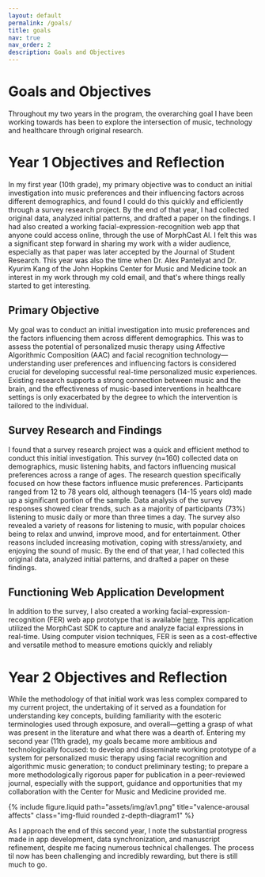 ```yaml
---
layout: default
permalink: /goals/
title: goals
nav: true
nav_order: 2
description: Goals and Objectives
--- 
```


Goals and Objectives
====================

Throughout my two years in the program, the overarching goal I have been working towards has been to explore the intersection of music, technology and healthcare through original research. 

# Year 1 Objectives and Reflection

In my first year (10th grade), my primary objective was to conduct an initial investigation into music preferences and their influencing factors across different demographics, and found I could do this quickly and efficiently through a survey research project. By the end of that year, I had collected original data, analyzed initial patterns, and drafted a paper on the findings. I had also created a working facial-expression-recognition web app that anyone could access online, through the use of MorphCast AI. I felt this was a significant step forward in sharing my work with a wider audience, especially as that paper was later accepted by the Journal of Student Research. This year was also the time when Dr. Alex Pantelyat and Dr. Kyurim Kang of the John Hopkins Center for Music and Medicine took an interest in my work through my cold email, and that's where things really started to get interesting. 

## Primary Objective
My goal was to conduct an initial investigation into music preferences and the factors influencing them across different demographics. This was to assess the potential of personalized music therapy using Affective Algorithmic Composition (AAC) and facial recognition technology—understanding user preferences and influencing factors is considered crucial for developing successful real-time personalized music experiences. Existing research supports a strong connection between music and the brain,  and the effectiveness of music-based interventions in healthcare settings is only exacerbated by the degree to which the intervention is tailored to the individual. 

## Survey Research and Findings
I found that a survey research project was a quick and efficient method to conduct this initial investigation. This survey (n=160) collected data on demographics, music listening habits, and factors influencing musical preferences across a range of ages. The research question specifically focused on how these factors influence music preferences. Participants ranged from 12 to 78 years old, although teenagers (14-15 years old) made up a significant portion of the sample. Data analysis of the survey responses showed clear trends, such as a majority of participants (73%) listening to music daily or more than three times a day. The survey also revealed a variety of reasons for listening to music, with popular choices being to relax and unwind, improve mood, and for entertainment. Other reasons included increasing motivation, coping with stress/anxiety, and enjoying the sound of music. By the end of that year, I had collected this original data, analyzed initial patterns, and drafted a paper on these findings.

## Functioning Web Application Development
In addition to the survey, I also created a working facial-expression-recognition (FER) web app prototype that is available [here](https://advikmrai.github.io/algoarias/). This application utilized the MorphCast SDK to capture and analyze facial expressions in real-time. Using computer vision techniques, FER is seen as a cost-effective and versatile method to measure emotions quickly and reliably 


# Year 2 Objectives and Reflection

While the methodology of that initial work was less complex compared to my current project, the undertaking of it served as a foundation for understanding key concepts, building familiarity with the esoteric terminologies used through exposure, and overall—getting a grasp of what was present in the literature and what there was a dearth of. Entering my second year (11th grade), my goals became more ambitious and technologically focused: to develop and disseminate working prototype of a system for personalized music therapy using facial recognition and algorithmic music generation; to conduct preliminary testing; to prepare a more methodologically rigorous paper for publication in a peer-reviewed journal, especially with the support, guidance and opportunities that my collaboration with the Center for Music and Medicine provided me.

 <div class="col-sm-12 mt-3 mt-md-0">
    <style>
      .img-fluid.rounded.z-depth-diagram1 {
        max-width: 100%;
        height: auto;
      }
    </style>
        {% include figure.liquid path="assets/img/av1.png" title="valence-arousal affects" class="img-fluid rounded z-depth-diagram1" %} 
    </div>

As I approach the end of this second year, I note the substantial progress made in app development, data synchronization, and manuscript refinement, despite me facing numerous technical challenges. The process til now has been challenging and incredibly rewarding, but there is still much to go.

